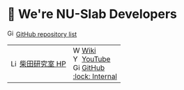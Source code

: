 # 👋 We're NU-Slab Developers

<img width="16" src="http://www.google.com/s2/favicons?domain=github.com" alt="GitHub">
<a href="https://github.com/nu-slab/.internal/blob/main/src/repository.md">GitHub repository list</a>

<table><tbody>
  <tr>
    <td>
      <img width="16" src="http://www.google.com/s2/favicons?domain=slab.cis.nagasaki-u.ac.jp" alt="Link">
      <a href="http://slab.cis.nagasaki-u.ac.jp/">柴田研究室 HP</a>
    </td>
    <td>
      <img width="16" src="http://www.google.com/s2/favicons?domain=en.wikipedia.org" alt="Wiki">
      <a href="http://slab.cis.nagasaki-u.ac.jp/wiki">Wiki</a><br>
      <img width="16" src="http://www.google.com/s2/favicons?domain=www.youtube.com" alt="YouTube">
      <a href="https://www.youtube.com/channel/UCpryYG30B-3W4KIk7xDqjNg/">YouTube</a><br>
      <img width="16" src="http://www.google.com/s2/favicons?domain=github.com" alt="GitHub">
      <a href="https://github.com/nu-slab/">GitHub</a><br>
      <!-- <img width="16" src="http://www.google.com/s2/favicons?domain=github.com" alt="GitHub"> -->
      <a href="https://github.com/nu-slab/.internal/blob/main/README.md">:lock: Internal</a><br>
    </td>
  </tr>
</tbody></table>
